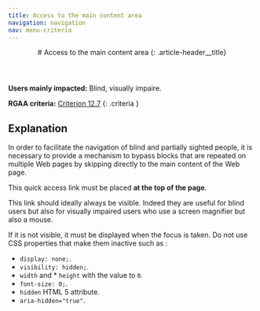 ```yaml
---
title: Access to the main content area
navigation: navigation
nav: menu-criteria
---
```


<header>
# Access to the main content area
{: .article-header__title}
</header>

**Users mainly impacted:** Blind, visually impaire.

**RGAA criteria:** [Criterion 12.7](https://www.numerique.gouv.fr/publications/rgaa-accessibilite/methode/criteres/#crit-12-7)
{: .criteria }

## Explanation

In order to facilitate the navigation of blind and partially sighted people, it is necessary to provide a mechanism to bypass blocks that are repeated on multiple Web pages by skipping directly to the main content of the Web page.

This quick access link must be placed **at the top of the page**.

This link should ideally always be visible. Indeed they are useful for blind users but also for visually impaired users who use a screen magnifier but also a mouse.

If it is not visible, it must be displayed when the focus is taken. Do not use CSS properties that make them inactive such as :

* `display: none;`.
* `visibility: hidden;`.
* `width` and * `height` with the value to `0`.
* `font-size: 0;`.
* `hidden` HTML 5 attribute.
* `aria-hidden="true"`.
